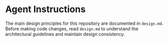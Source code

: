 # Agent Instructions

The main design principles for this repository are documented in `design.md`.
Before making code changes, read `design.md` to understand the architectural guidelines and maintain design consistency.
